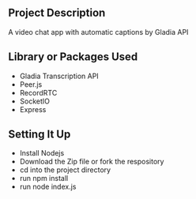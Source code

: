 ## Project Description
A video chat app with automatic captions by Gladia API

## Library or Packages Used
- Gladia Transcription API
- Peer.js
- RecordRTC
- SocketIO
- Express

## Setting It Up
- Install Nodejs
- Download the Zip file or fork the respository
- cd into the project directory
- run npm install
- run node index.js


